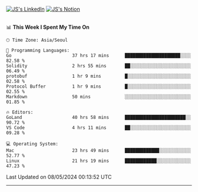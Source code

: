 
[![JS's LinkedIn](https://img.shields.io/badge/LinkedIn-blue?style=for-the-badge&logo=linkedin)](https://www.linkedin.com/in/jaeseung-lee-5a2a32139/) 
[![JS's Notion](https://img.shields.io/badge/Notion-black?style=for-the-badge&logo=notion)](https://bit.ly/ljswiki1) <br><br>
<!-- ![JS's GitHub stats](https://github-readme-stats-lemon-five.vercel.app/api?username=tkxkd0159&hide=contribs,prs,stars,issues&show_icons=true&theme=react&include_all_commits=true)   -->
<!-- ![Top Langs](https://github-readme-stats-lemon-five.vercel.app/api/top-langs/?username=tkxkd0159&layout=compact&hide=jupyter%20notebook,scss,html,css&langs_count=10)  -->


<!--START_SECTION:waka-->
📊 **This Week I Spent My Time On** 

```text
🕑︎ Time Zone: Asia/Seoul

💬 Programming Languages: 
Go                       37 hrs 17 mins      █████████████████████░░░░   82.58 % 
Solidity                 2 hrs 55 mins       ██░░░░░░░░░░░░░░░░░░░░░░░   06.49 % 
protobuf                 1 hr 9 mins         █░░░░░░░░░░░░░░░░░░░░░░░░   02.58 % 
Protocol Buffer          1 hr 9 mins         █░░░░░░░░░░░░░░░░░░░░░░░░   02.55 % 
Markdown                 50 mins             ░░░░░░░░░░░░░░░░░░░░░░░░░   01.85 % 

🔥 Editors: 
GoLand                   40 hrs 58 mins      ███████████████████████░░   90.72 % 
VS Code                  4 hrs 11 mins       ██░░░░░░░░░░░░░░░░░░░░░░░   09.28 % 

💻 Operating System: 
Mac                      23 hrs 49 mins      █████████████░░░░░░░░░░░░   52.77 % 
Linux                    21 hrs 19 mins      ████████████░░░░░░░░░░░░░   47.23 % 
```


 Last Updated on 08/05/2024 00:13:52 UTC
<!--END_SECTION:waka-->

---
<!---
<a href="https://github.com/tkxkd0159/books">
  <img align="center" src="https://github-readme-stats-lemon-five.vercel.app/api/pin/?username=tkxkd0159&repo=books&theme=react" />
</a>
-->

<!---
- 🔭 I’m currently working on ...
- 🌱 I’m currently learning blockchain and distributed network
- 👯 I’m looking to collaborate on ...
- 🤔 I’m looking for help with ...
- 💬 Ask me about ...
- 📫 How to reach me: ...
- 😄 Pronouns: ...
- ⚡ Fun fact: ...
-->
